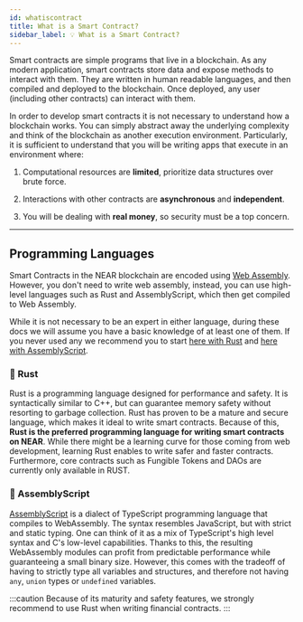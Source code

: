 ```yaml
---
id: whatiscontract
title: What is a Smart Contract?
sidebar_label: 💡 What is a Smart Contract?
---
```


Smart contracts are simple programs that live in a blockchain. As any modern application, smart contracts store data and expose methods to interact with them. They are written in human readable languages, and then compiled and deployed to the blockchain. Once deployed, any user (including other contracts) can interact with them.

In order to develop smart contracts it is not necessary to understand how a blockchain works. You can simply abstract away the underlying complexity and think of the blockchain as another execution environment. Particularly, it is sufficient to understand that you will be writing apps that execute in an environment where:

1. Computational resources are **limited**, prioritize data structures over brute force.

2. Interactions with other contracts are **asynchronous** and **independent**.

3. You will be dealing with **real money**, so security must be a top concern.

---

## Programming Languages

Smart Contracts in the NEAR blockchain are encoded using [Web Assembly](https://webassembly.org/). However, you don't need to write web assembly, instead, you can use high-level languages such as Rust and AssemblyScript, which then get compiled to Web Assembly.

While it is not necessary to be an expert in either language, during these docs we will assume you have a basic knowledge of at least one of them. If you never used any we recommend you to start [here with Rust](https://doc.rust-lang.org/book/title-page.html) and [here with AssemblyScript](https://www.assemblyscript.org/introduction.html).

### 🦀 Rust

Rust is a programming language designed for performance and safety. It is syntactically similar to C++, but can guarantee memory safety without resorting to garbage collection. Rust has proven to be a mature and secure language, which makes it ideal to write smart contracts. Because of this, **Rust is the preferred programming language for writing smart contracts on NEAR**. While there might be a learning curve for those coming from web development, learning Rust enables to write safer and faster contracts. Furthermore, core contracts such as Fungible Tokens and DAOs are currently only available in RUST.

### 🚀 AssemblyScript

[AssemblyScript](https://www.assemblyscript.org/) is a dialect of TypeScript programming language that compiles to WebAssembly. The syntax resembles JavaScript, but with strict and static typing. One can think of it as a mix of TypeScript's high level syntax and C's low-level capabilities. Thanks to this, the resulting WebAssembly modules can profit from predictable performance while guaranteeing a small binary size. However, this comes with the tradeoff of having to strictly type all variables and structures, and therefore not having `any`, `union` types or `undefined` variables.

:::caution
Because of its maturity and safety features, we strongly recommend to use Rust when writing financial contracts.
:::